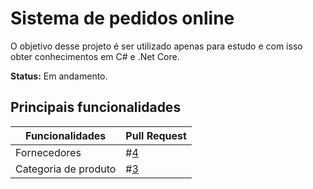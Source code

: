 # Sistema de pedidos online

O objetivo desse projeto é ser utilizado apenas para estudo e com isso obter conhecimentos em C# e .Net Core. 

**Status:** Em andamento.
 

## Principais funcionalidades

 
| Funcionalidades| Pull Request|
|--|--|
| Fornecedores| #[4](https://github.com/Clayder/dotnet-sistema-delivery/pull/4) |
| Categoria de produto| #[3](https://github.com/Clayder/dotnet-sistema-delivery/pull/3)


